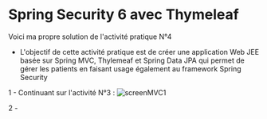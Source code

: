 # Spring Security 6 avec Thymeleaf
Voici ma propre solution de l'activité pratique N°4

- L'objectif de cette activité pratique est de créer une application Web JEE basée sur Spring MVC, Thylemeaf et Spring Data JPA qui permet de gérer les patients en faisant usage également au framework Spring Security

1 - Continuant sur l'activité N°3 : 
![screenMVC1](https://user-images.githubusercontent.com/91842692/232930157-5f6f030e-7dd7-40f9-935b-47fe10a08df6.PNG)

2 - 
